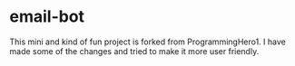# email-bot
This mini and kind of fun project is forked from  ProgrammingHero1. 
I have made some of the changes and tried to make it more user friendly.
